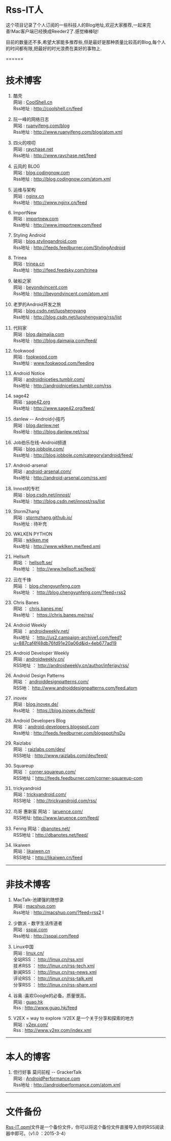 # Rss-IT人 #

这个项目记录了个人订阅的一些科技人的Blog地址,欢迎大家推荐,一起来完善!Mac客户端已经换成Reeder2了.感觉棒棒哒!  

目前的数量还不多,希望大家能多推荐些,但是最好是那种质量比较高的Blog,每个人的时间都有限,把最好的时光浪费在美好的事物上.

======

# 技术博客 #
1. 酷壳  
网站 : [CoolShell.cn](http://CoolShell.cn)  
Rss地址 : http://coolshell.cn/feed

1. 阮一峰的网络日志  
网站 : [ruanyifeng.com/blog](http://www.ruanyifeng.com/blog/)  
Rss地址 : http://www.ruanyifeng.com/blog/atom.xml

1. 四火的唠叨  
网站 :   [raychase.net](http://www.raychase.net)  
Rss地址 : http://www.raychase.net/feed 

1. 云风的 BLOG  
网站 : [blog.codingnow.com](http://blog.codingnow.com)    
Rss地址 : http://blog.codingnow.com/atom.xml

1. 运维与架构  
网站 : [nginx.cn](http://www.nginx.cn)  
Rss地址 : http://www.nginx.cn/feed

1. ImportNew  
网站 : [importnew.com](http://www.importnew.com)   
Rss地址 : http://www.importnew.com/feed

1. Styling Android  
网站 : [blog.stylingandroid.com](http://blog.stylingandroid.com)  
Rss地址 : http://feeds.feedburner.com/StylingAndroid

1. Trinea  
网站 : [trinea.cn](http://www.trinea.cn)  
Rss地址 : http://feed.feedsky.com/trinea

1. 破船之家  
网站 : [beyondvincent.com](http://www.beyondvincent.com)  
Rss地址 : http://beyondvincent.com/atom.xml

1. 老罗的Android开发之旅  
网站 : [blog.csdn.net/luoshengyang](http://blog.csdn.net/luoshengyang)  
Rss地址 : http://blog.csdn.net/luoshengyang/rss/list

1. 代码家  
网站 : [blog.daimajia.com](http://blog.daimajia.com/)  
Rss地址 : http://blog.daimajia.com/feed/

1. fookwood  
网站 : [fookwood.com](http://www.fookwood.com)  
Rss地址 : www.fookwood.com/feeding

1. Android Notice  
网站 : [androidniceties.tumblr.com/](http://androidniceties.tumblr.com/)   
Rss地址 : http://androidniceties.tumblr.com/rss 
 
1. sage42  
网站 : [sage42.org](http://www.sage42.org/)  
Rss地址 : http://www.sage42.org/feed/

1. danlew -- Android小技巧  
网站 : [blog.danlew.net](http://blog.danlew.net)  
Rss地址 : http://blog.danlew.net/rss/

1. Job伯乐在线-Android频道  
网站 : [blog.jobbole.com/](http://blog.jobbole.com/)  
Rss地址 : http://blog.jobbole.com/category/android/feed/

1. Android-arsenal  
网站 : [android-arsenal.com/](http://android-arsenal.com)  
Rss地址 : http://android-arsenal.com/rss.xml

1. Innost的专栏  
网站 : [blog.csdn.net/innost/](http://blog.csdn.net/innost)   
Rss地址 : http://blog.csdn.net/innost/rss/list

1. StormZhang  
网站 : [stormzhang.github.io/](http://stormzhang.github.io/)   
Rss地址 : 待补充

1. WKLKEN PYTHON  
网站 : [wklken.me](http://www.wklken.me)   
Rss地址 : http://www.wklken.me/feed.xml

1. Hellsoft  
网站 ： [hellsoft.se/](http://www.hellsoft.se/)  
Rss地址 ： http://www.hellsoft.se/feed/

1. 云在千锋  
网站 ： [blog.chengyunfeng.com](http://blog.chengyunfeng.com/)  
Rss地址 ： http://blog.chengyunfeng.com/?feed=rss2

1. Chris Banes   
网站 ： [chris.banes.me/](https://chris.banes.me)  
Rss地址 ： https://chris.banes.me/rss/

1. Android Weekly  
网站 ： [androidweekly.net/](http://androidweekly.net/)  
Rss地址 ： http://us2.campaign-archive1.com/feed?u=887caf4f48db76fd91e20a06d&id=4eb677ad19

1. Android Developer Weekly  
网站 :  [androidweekly.cn/](http://androidweekly.cn/)  
RSS地址 ： http://androidweekly.cn/author/inferjay/rss/

1. Android Design Patterns  
网站 ： [androiddesignpatterns.com/](http://www.androiddesignpatterns.com/)  
RSS地： http://www.androiddesignpatterns.com/feed.atom

1. inovex  
网站 : [blog.inovex.de/](https://blog.inovex.de/)  
Rss地址 ： https://blog.inovex.de/feed/


1. Android Developers Blog  
网站 ：[android-developers.blogspot.com](android-developers.blogspot.com)  
Rss地址 : http://feeds.feedburner.com/blogspot/hsDu

1. Raizlabs  
网站 ：[raizlabs.com/dev/](http://www.raizlabs.com/dev/)  
RSS地址 : http://www.raizlabs.com/dev/feed/  

1. Squareup  
网站 ： [corner.squareup.com/](https://corner.squareup.com/)   
RSS地址：http://feeds.feedburner.com/corner-squareup-com  

1. trickyandroid  
网站：[trickyandroid.com/](http://trickyandroid.com/)  
RSS地址 ：http://trickyandroid.com/rss/  

1. 鸟哥 惠新宸
网站： [laruence.com/](http://www.laruence.com/)  
RSS地址: http://www.laruence.com/feed/  

1. Fenng
网站：[dbanotes.net/](http://dbanotes.net/)  
RSS地址：http://dbanotes.net/feed/  

1. likaiwen  
网站：[likaiwen.cn](http://likaiwen.cn)  
RSS地址：http://likaiwen.cn/feed
***

# 非技术博客 #
1. MacTalk-池建强的随想录  
网站 : [macshuo.com](http://www.macshuo.com)  
Rss地址 : http://macshuo.com/?feed=rss2
I
1. 少数派 - 数字生活传道者  
网站 : [sspai.com](http://www.sspai.com)  
Rss地址 : http://sspai.com/feed

1. Linux中国  
网站 : [linux.cn/](http://linux.cn/)   
全站RSS ： http://linux.cn/rss.xml  
技术RSS ： http://linux.cn/rss-tech.xml  
新闻RSS ： http://linux.cn/rss-news.xml  
评论RSS ： http://linux.cn/rss-talk.xml  
分享RSS ： http://linux.cn/rss-share.xml  

1.  谷奥 :喜欢Google的必备。质量很高。  
网站 : [guao.hk](http://www.guao.hk)  
Rss : http://www.guao.hk/feed

1.  V2EX = way to explore :V2EX 是一个关于分享和探索的地方    
网站 : [v2ex.com/](http://www.v2ex.com/)  
Rss : http://www.v2ex.com/index.xml

***

# 本人的博客
1. 但行好事 莫问前程 -- GrackerTalk  
网站 : [AndroidPerformance.com](http://www.AndroidPerformance.com)  
Rss地址 : http://androidperformance.com/atom.xml

***

# 文件备份
[Rss-IT.opml](Rss-IT.opml)文件是一个备份文件，你可以将这个备份文件直接导入你的RSS阅读器中即可。（v1.0 ：2015-3-4）
